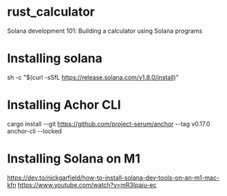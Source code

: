 # rust_calculator
Solana development 101: Building a calculator using Solana programs

# Installing solana
sh -c "$(curl -sSfL https://release.solana.com/v1.8.0/install)"

# Installing Achor CLI
cargo install --git https://github.com/project-serum/anchor --tag v0.17.0 anchor-cli --locked

# Installing Solana on M1
https://dev.to/nickgarfield/how-to-install-solana-dev-tools-on-an-m1-mac-kfn
https://www.youtube.com/watch?v=mR3Ipaju-ec
